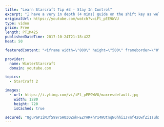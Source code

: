 ```yaml
---
title: "Learn Starcraft Tip #3 - Stay In Control"
excerpt: "I have a very in depth (4 mins) guide on the shift key as well here https://www.youtube.com/watch?v=7x9pHr544oY"
originalUrl: https://youtube.com/watch?v=iFl_pEE9WVU
type: video
price: Free
length: PT1M42S
publishedDateTime: 2017-10-24T21:18:42Z
heat: 50

featuredContent: "<iframe width=\"800\" height=\"500\" frameborder=\"0\" src=\"https://www.youtube.com/embed/iFl_pEE9WVU\" allow=\"accelerometer; autoplay; encrypted-media; gyroscope; picture-in-picture\" allowfullscreen></iframe>"

provider:
  name: WinterStarcraft
  domain: youtube.com

topics:
  - StarCraft 2

images:
  - url: https://i.ytimg.com/vi/iFl_pEE9WVU/maxresdefault.jpg
    width: 1280
    height: 720
    isCached: true

secured: "8guPaP1iM3fS99/SHU3QZokFEZYAR+hY14WUtnqN6hhi1J7mf42QwfZi1suhX+pKW0H0phlTTtyYipFGPnukF+91Nd4+3sZl6gVmY7VI29MWU1dgfp211jacXLa6QbjRojU6omdDnegIIsViaFV4Z3zwzcWhvcjcSHjAqzjqgWB95BquWlV+UEpN4x17bEkH7yEsXFUaPMFpHCPjeJeaVsMS97tkHtFBoX0T88eU7E0A4+habtbji4SdKcCsvkQSCMN3dbd4qZK64hK/U0OC4+tENxhIv/Pn6XcDzAWcRdAplAtd9p20yb4z2TDYBEAaxCG3cd+Vv0Akdfrp5FpI4HUENJWeVxHvFUjbdeYnf1hefYB2ZFHyOp1MVL67Sv92B/IRpy49PMmF5+uAOl/zeUBiqF7hpXql+PKBBDrN+rk=;0ODIrHt9/1tEeyizEYnPPA=="
---
```


